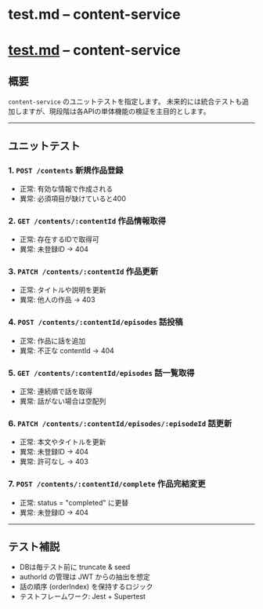 # test.md – content-service

# [test.md](http://test.md/) – content-service

## 概要

`content-service` のユニットテストを指定します。
未来的には統合テストも追加しますが、現段階は各APIの単体機能の検証を主目的とします。

---

## ユニットテスト

### 1. `POST /contents` 新規作品登録

- 正常: 有効な情報で作成される
- 異常: 必須項目が缺けていると400

### 2. `GET /contents/:contentId` 作品情報取得

- 正常: 存在するIDで取得可
- 異常: 未登録ID -> 404

### 3. `PATCH /contents/:contentId` 作品更新

- 正常: タイトルや説明を更新
- 異常: 他人の作品 -> 403

### 4. `POST /contents/:contentId/episodes` 話投稿

- 正常: 作品に話を追加
- 異常: 不正な contentId -> 404

### 5. `GET /contents/:contentId/episodes` 話一覧取得

- 正常: 連続順で話を取得
- 異常: 話がない場合は空配列

### 6. `PATCH /contents/:contentId/episodes/:episodeId` 話更新

- 正常: 本文やタイトルを更新
- 異常: 未登録ID -> 404
- 異常: 許可なし -> 403

### 7. `POST /contents/:contentId/complete` 作品完結変更

- 正常: status = "completed" に更替
- 異常: 未登録ID -> 404

---

## テスト補説

- DBは毎テスト前に truncate & seed
- authorId の管理は JWT からの抽出を想定
- 話の順序 (orderIndex) を保持するロジック
- テストフレームワーク: Jest + Supertest